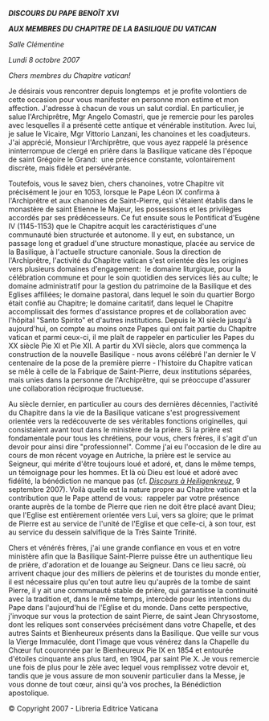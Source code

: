 ***DISCOURS DU PAPE BENOÎT XVI***

***AUX MEMBRES DU CHAPITRE DE LA BASILIQUE DU VATICAN***

*Salle Clémentine*

*Lundi 8 octobre 2007*

*Chers membres du Chapitre vatican!*

Je désirais vous rencontrer depuis longtemps  et je profite volontiers de cette occasion pour vous manifester en personne mon estime et mon affection. J'adresse à chacun de vous un salut cordial. En particulier, je salue l'Archiprêtre, Mgr Angelo Comastri, que je remercie pour les paroles avec lesquelles il a présenté cette antique et vénérable institution. Avec lui, je salue le Vicaire, Mgr Vittorio Lanzani, les chanoines et les coadjuteurs. J'ai apprécié, Monsieur l'Archiprêtre, que vous ayez rappelé la présence ininterrompue de clergé en prière dans la Basilique vaticane dès l'époque de saint Grégoire le Grand:  une présence constante, volontairement discrète, mais fidèle et persévérante.

Toutefois, vous le savez bien, chers chanoines, votre Chapitre vit précisément le jour en 1053, lorsque le Pape Léon IX confirma à l'Archiprêtre et aux chanoines de Saint-Pierre, qui s'étaient établis dans le monastère de saint Etienne le Majeur, les possessions et les privilèges accordés par ses prédécesseurs. Ce fut ensuite sous le Pontificat d'Eugène IV (1145-1153) que le Chapitre acquit les caractéristiques d'une communauté bien structurée et autonome. Il y eut, en substance, un passage long et graduel d'une structure monastique, placée au service de la Basilique, à l'actuelle structure canoniale. Sous la direction de l'Archiprêtre, l'activité du Chapitre vatican s'est orientée dès les origines vers plusieurs domaines d'engagement:  le domaine liturgique, pour la célébration commune et pour le soin quotidien des services liés au culte; le domaine administratif pour la gestion du patrimoine de la Basilique et des Eglises affiliées; le domaine pastoral, dans lequel le soin du quartier Borgo était confié au Chapitre; le domaine caritatif, dans lequel le Chapitre accomplissait des formes d'assistance propres et de collaboration avec l'hôpital "Santo Spirito" et d'autres institutions. Depuis le XI siècle jusqu'à aujourd'hui, on compte au moins onze Papes qui ont fait partie du Chapitre vatican et parmi ceux-ci, il me plaît de rappeler en particulier les Papes du XX siècle Pie XI et Pie XII. A partir du XVI siècle, alors que commença la construction de la nouvelle Basilique - nous avons célébré l'an dernier le V centenaire de la pose de la première pierre - l'histoire du Chapitre vatican se mêle à celle de la Fabrique de Saint-Pierre, deux institutions séparées, mais unies dans la personne de l'Archiprêtre, qui se préoccupe d'assurer une collaboration réciproque fructueuse.

Au siècle dernier, en particulier au cours des dernières décennies, l'activité du Chapitre dans la vie de la Basilique vaticane s'est progressivement orientée vers la redécouverte de ses véritables fonctions originelles, qui consistaient avant tout dans le ministère de la prière. Si la prière est fondamentale pour tous les chrétiens, pour vous, chers frères, il s'agit d'un devoir pour ainsi dire "professionnel". Comme j'ai eu l'occasion de le dire au cours de mon récent voyage en Autriche, la prière est le service au Seigneur, qui mérite d'être toujours loué et adoré, et, dans le même temps, un témoignage pour les hommes. Et là où Dieu est loué et adoré avec fidélité, la bénédiction ne manque pas (cf. *[Discours à Heiligenkreuz](/content/benedict-xvi/fr/speeches/2007/september/documents/hf_ben-xvi_spe_20070909_heiligenkreuz.html)*, 9 septembre 2007). Voilà quelle est la nature propre au Chapitre vatican et la contribution que le Pape attend de vous:  rappeler par votre présence orante auprès de la tombe de Pierre que rien ne doit être placé avant Dieu; que l'Eglise est entièrement orientée vers Lui, vers sa gloire; que le primat de Pierre est au service de l'unité de l'Eglise et que celle-ci, à son tour, est au service du dessein salvifique de la Très Sainte Trinité.

Chers et vénérés frères, j'ai une grande confiance en vous et en votre ministère afin que la Basilique Saint-Pierre puisse être un authentique lieu de prière, d'adoration et de louange au Seigneur. Dans ce lieu sacré, où arrivent chaque jour des milliers de pèlerins et de touristes du monde entier, il est nécessaire plus qu'en tout autre lieu qu'auprès de la tombe de saint Pierre, il y ait une communauté stable de prière, qui garantisse la continuité avec la tradition et, dans le même temps, intercède pour les intentions du Pape dans l'aujourd'hui de l'Eglise et du monde. Dans cette perspective, j'invoque sur vous la protection de saint Pierre, de saint Jean Chrysostome, dont les reliques sont conservées précisément dans votre Chapelle, et des autres Saints et Bienheureux présents dans la Basilique. Que veille sur vous la Vierge Immaculée, dont l'image que vous vénérez dans la Chapelle du Chœur fut couronnée par le Bienheureux Pie IX en 1854 et entourée d'étoiles cinquante ans plus tard, en 1904, par saint Pie X. Je vous remercie une fois de plus pour le zèle avec lequel vous remplissez votre devoir et, tandis que je vous assure de mon souvenir particulier dans la Messe, je vous donne de tout cœur, ainsi qu'à vos proches, la Bénédiction apostolique.

© Copyright 2007 - Libreria Editrice Vaticana